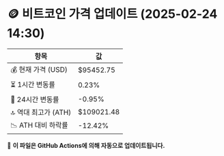 # 🪙 비트코인 가격 업데이트 (2025-02-24 14:30)

| 항목                | 값 |
|--------------------|----------------|
| 💰 현재 가격 (USD) | $95452.75 |
| ⏳ 1시간 변동률    | 0.23% |
| 📆 24시간 변동률   | -0.95% |
| 🔝 역대 최고가 (ATH) | $109021.48 |
| 📉 ATH 대비 하락률 | -12.42% |

🔄 **이 파일은 GitHub Actions에 의해 자동으로 업데이트됩니다.**
